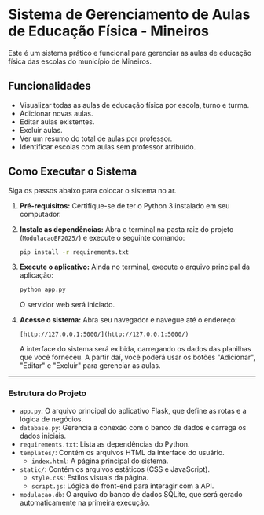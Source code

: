 # Sistema de Gerenciamento de Aulas de Educação Física - Mineiros

Este é um sistema prático e funcional para gerenciar as aulas de educação física das escolas do município de Mineiros.

## Funcionalidades

- Visualizar todas as aulas de educação física por escola, turno e turma.
- Adicionar novas aulas.
- Editar aulas existentes.
- Excluir aulas.
- Ver um resumo do total de aulas por professor.
- Identificar escolas com aulas sem professor atribuído.

## Como Executar o Sistema

Siga os passos abaixo para colocar o sistema no ar.

1.  **Pré-requisitos:** Certifique-se de ter o Python 3 instalado em seu computador.

2.  **Instale as dependências:** Abra o terminal na pasta raiz do projeto (`ModulacaoEF2025/`) e execute o seguinte comando:

    ```bash
    pip install -r requirements.txt
    ```

3.  **Execute o aplicativo:** Ainda no terminal, execute o arquivo principal da aplicação:

    ```bash
    python app.py
    ```

    O servidor web será iniciado.

4.  **Acesse o sistema:** Abra seu navegador e navegue até o endereço:

    ```
    [http://127.0.0.1:5000/](http://127.0.0.1:5000/)
    ```

    A interface do sistema será exibida, carregando os dados das planilhas que você forneceu. A partir daí, você poderá usar os botões "Adicionar", "Editar" e "Excluir" para gerenciar as aulas.

---

### **Estrutura do Projeto**

-   `app.py`: O arquivo principal do aplicativo Flask, que define as rotas e a lógica de negócios.
-   `database.py`: Gerencia a conexão com o banco de dados e carrega os dados iniciais.
-   `requirements.txt`: Lista as dependências do Python.
-   `templates/`: Contém os arquivos HTML da interface do usuário.
    -   `index.html`: A página principal do sistema.
-   `static/`: Contém os arquivos estáticos (CSS e JavaScript).
    -   `style.css`: Estilos visuais da página.
    -   `script.js`: Lógica do front-end para interagir com a API.
-   `modulacao.db`: O arquivo do banco de dados SQLite, que será gerado automaticamente na primeira execução.